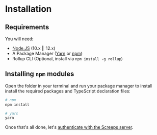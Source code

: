# Installation

## Requirements

You will need:

-   [Node.JS](https://nodejs.org/en/download) (10.x || 12.x)
-   A Package Manager \([Yarn](https://yarnpkg.com/en/docs/getting-started) or [npm](https://docs.npmjs.com/getting-started/installing-node)\)
-   Rollup CLI \(Optional, install via `npm install -g rollup`\)

## Installing `npm` modules

Open the folder in your terminal and run your package manager to install install the required packages and TypeScript declaration files:

```bash
# npm
npm install

# yarn
yarn
```

Once that's all done, let's [authenticate with the Screeps server](authenticating.md).
